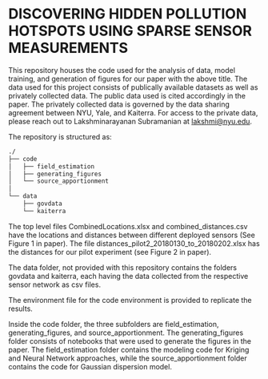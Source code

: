 # DISCOVERING HIDDEN POLLUTION HOTSPOTS USING SPARSE SENSOR MEASUREMENTS
This repository houses the code used for the analysis of data, model training, and generation of figures for our paper with the above title. The data used for this project consists of publically available datasets as well as privately collected data. The public data used is cited accordingly in the paper. The privately collected data is governed by the data sharing agreement between NYU, Yale, and Kaiterra. For access to the private data, please reach out to Lakshminarayanan Subramanian at lakshmi@nyu.edu.

The repository is structured as:
```bash
./
├── code
│   ├── field_estimation
│   ├── generating_figures
│   └── source_apportionment
│       
└── data
    ├── govdata
    └── kaiterra
```
The top level files CombinedLocations.xlsx and combined_distances.csv have the locations and distances between different deployed sensors (See Figure 1 in paper). The file distances_pilot2_20180130_to_20180202.xlsx has the distances for our pilot experiment (see Figure 2 in paper).

The data folder, not provided with this repository contains the folders govdata and kaiterra, each having the data collected from the respective sensor network as csv files.

The environment file for the code environment is provided to replicate the results.

Inside the code folder, the three subfolders are field_estimation, generating_figures, and source_apportionment. The generating_figures folder consists of notebooks that were used to generate the figures in the paper. The field_estimation folder contains the modeling code for Kriging and Neural Network approaches, while the source_apportionment folder contains the code for Gaussian dispersion model.